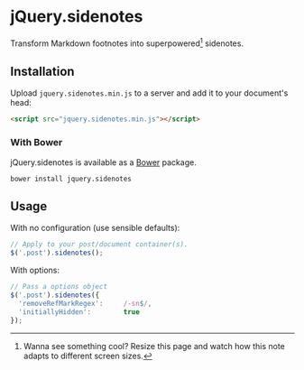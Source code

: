 # jQuery.sidenotes

Transform Markdown footnotes into superpowered[^notes] sidenotes.

[^notes]: Wanna see something cool? Resize this page and watch how this note adapts to different screen sizes.

## Installation

Upload `jquery.sidenotes.min.js` to a server and add it to your document's head:
```html
<script src="jquery.sidenotes.min.js"></script>
```

### With Bower

jQuery.sidenotes is available as a [Bower](http://bower.io) package.

    bower install jquery.sidenotes

## Usage

With no configuration (use sensible defaults):

```javascript
// Apply to your post/document container(s).
$('.post').sidenotes();
```

With options:

```javascript
// Pass a options object
$('.post').sidenotes({
  'removeRefMarkRegex':     /-sn$/,
  'initiallyHidden':        true
});
```